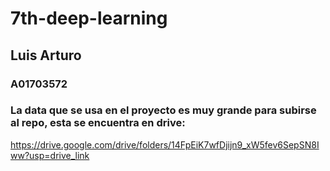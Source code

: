 # 7th-deep-learning
## Luis Arturo
### A01703572

### La data que se usa en el proyecto es muy grande para subirse al repo, esta se encuentra en drive:
https://drive.google.com/drive/folders/14FpEiK7wfDjijn9_xW5fev6SepSN8Iww?usp=drive_link


